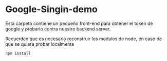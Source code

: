 # Google-Singin-demo

Esta carpeta contiene un pequeño front-end para obtener el token de google y probarlo contra nuestro backend server.

Recuerden que es necesario reconstruir los modulos de node, en caso de que se quiera probar localmente

```
npm install
```